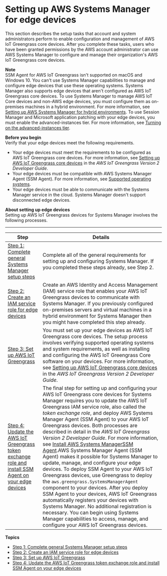 # Setting up AWS Systems Manager for edge devices<a name="systems-manager-setting-up-edge-devices"></a>

This section describes the setup tasks that account and system administrators perform to enable configuration and management of AWS IoT Greengrass core devices\. After you complete these tasks, users who have been granted permissions by the AWS account administrator can use AWS Systems Manager to configure and manage their organization's AWS IoT Greengrass core devices\. 

**Note**  
SSM Agent for AWS IoT Greengrass isn't supported on macOS and Windows 10\. You can't use Systems Manager capabilities to manage and configure edge devices that use these operating systems\.
Systems Manager also supports edge devices that aren't configured as AWS IoT Greengrass core devices\. To use Systems Manager to manage AWS IoT Core devices and non\-AWS edge devices, you must configure them as on\-premises machines in a hybrid environment\. For more information, see [Setting up AWS Systems Manager for hybrid environments](systems-manager-managedinstances.md)\.
To use Session Manager and Microsoft application patching with your edge devices, you must enable the advanced\-instances tier\. For more information, see [Turning on the advanced\-instances tier](systems-manager-managedinstances-advanced.md)\.

**Before you begin**  
Verify that your edge devices meet the following requirements\.
+ Your edge devices must meet the requirements to be configured as AWS IoT Greengrass core devices\. For more information, see [Setting up AWS IoT Greengrass core devices](https://docs.aws.amazon.com/greengrass/v2/developerguide/setting-up.html) in the *AWS IoT Greengrass Version 2 Developer Guide*\.
+ Your edge devices must be compatible with AWS Systems Manager Agent \(SSM Agent\)\. For more information, see [Supported operating systems](prereqs-operating-systems.md)\.
+ Your edge devices must be able to communicate with the Systems Manager service in the cloud\. Systems Manager doesn't support disconnected edge devices\.

**About setting up edge devices**  
Setting up AWS IoT Greengrass devices for Systems Manager involves the following processes\.


****  

| Step | Details | 
| --- | --- | 
|  [Step 1: Complete general Systems Manager setup steps](systems-manager-edge-devices-setup-general.md)  |  Complete all of the general requirements for setting up and configuring Systems Manager\. If you completed these steps already, see Step 2\.  | 
|  [Step 2: Create an IAM service role for edge devices](systems-manager-setting-up-edge-devices-service-role.md)  |  Create an AWS Identity and Access Management \(IAM\) service role that enables your AWS IoT Greengrass devices to communicate with Systems Manager\. If you previously configured on\-premises servers and virtual machines in a hybrid environment for Systems Manager then you might have completed this step already\.  | 
|  [Step 3: Set up AWS IoT Greengrass](systems-manager-edge-devices-set-up-greengrass.md)  |  You must set up your edge devices as AWS IoT Greengrass core devices\. The setup process involves verifying supported operating systems and system requirements, as well as installing and configuring the AWS IoT Greengrass Core software on your devices\. For more information, see [Setting up AWS IoT Greengrass core devices](https://docs.aws.amazon.com/greengrass/v2/developerguide/setting-up.html) in the *AWS IoT Greengrass Version 2 Developer Guide*\.  | 
|  [Step 4: Update the AWS IoT Greengrass token exchange role and install SSM Agent on your edge devices](systems-manager-edge-devices-install-SSM-agent.md)  |  The final step for setting up and configuring your AWS IoT Greengrass core devices for Systems Manager requires you to update the AWS IoT Greengrass IAM service role, also called the *token exchange role*, and deploy AWS Systems Manager Agent \(SSM Agent\) to your AWS IoT Greengrass devices\. Both processes are described in detail in the *AWS IoT Greengrass Version 2 Developer Guide*\. For more information, see [Install AWS Systems ManagerSSM Agent](https://docs.aws.amazon.com/greengrass/v2/developerguide/install-systems-manager-agent.html)\.AWS Systems Manager Agent \(SSM Agent\) makes it possible for Systems Manager to update, manage, and configure your edge devices\. To deploy SSM Agent to your AWS IoT Greengrass devices, use Greengrass to deploy the `aws.greengrass.SystemsManagerAgent` component to your devices\. After you deploy SSM Agent to your devices, AWS IoT Greengrass automatically registers your devices with Systems Manager\. No additional registration is necessary\. You can begin using Systems Manager capabilities to access, manage, and configure your AWS IoT Greengrass devices\.  | 

**Topics**
+ [Step 1: Complete general Systems Manager setup steps](systems-manager-edge-devices-setup-general.md)
+ [Step 2: Create an IAM service role for edge devices](systems-manager-setting-up-edge-devices-service-role.md)
+ [Step 3: Set up AWS IoT Greengrass](systems-manager-edge-devices-set-up-greengrass.md)
+ [Step 4: Update the AWS IoT Greengrass token exchange role and install SSM Agent on your edge devices](systems-manager-edge-devices-install-SSM-agent.md)